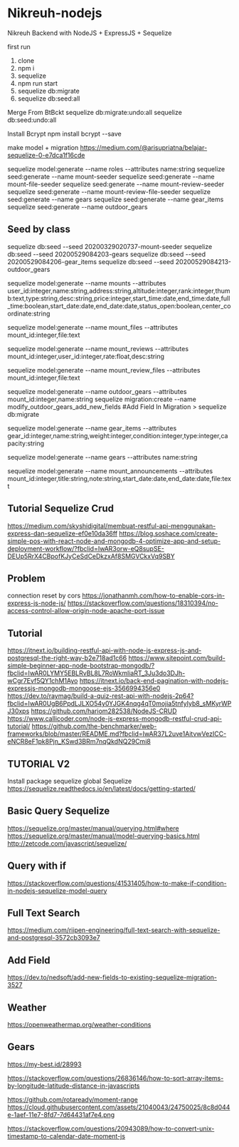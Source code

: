 # Nikreuh-nodejs

Nikreuh Backend with NodeJS + ExpressJS + Sequelize

first run
1. clone
2. npm i
3. sequelize
4. npm run start
5. sequelize db:migrate
6. sequelize db:seed:all

Merge From BtBckt
sequelize db:migrate:undo:all
sequelize db:seed:undo:all

Install Bcrypt
npm install bcrypt --save

make model + migration
https://medium.com/@arisupriatna/belajar-sequelize-0-e7dca1f16cde

sequelize model:generate --name roles --attributes name:string
sequelize seed:generate --name mount-seeder
sequelize seed:generate --name mount-file-seeder
sequelize seed:generate --name mount-review-seeder
sequelize seed:generate --name mount-review-file-seeder
sequelize seed:generate --name gears
sequelize seed:generate --name gear_items
sequelize seed:generate --name outdoor_gears

## Seed by class
sequelize db:seed --seed 20200329020737-mount-seeder
sequelize db:seed --seed 20200529084203-gears
sequelize db:seed --seed 20200529084206-gear_items
sequelize db:seed --seed 20200529084213-outdoor_gears

sequelize model:generate --name mounts --attributes user_id:integer,name:string,address:string,altitude:integer,rank:integer,thumb:text,type:string,desc:string,price:integer,start_time:date,end_time:date,full_time:boolean,start_date:date,end_date:date,status_open:boolean,center_coordinate:string

sequelize model:generate --name mount_files --attributes mount_id:integer,file:text

sequelize model:generate --name mount_reviews --attributes mount_id:integer,user_id:integer,rate:float,desc:string

sequelize model:generate --name mount_review_files --attributes mount_id:integer,file:text

sequelize model:generate --name outdoor_gears --attributes mount_id:integer,name:string
sequelize migration:create --name modify_outdoor_gears_add_new_fields #Add Field In Migration > sequelize db:migrate

sequelize model:generate --name gear_items --attributes gear_id:integer,name:string,weight:integer,condition:integer,type:integer,capacity:string

sequelize model:generate --name gears --attributes name:string

sequelize model:generate --name mount_announcements --attributes mount_id:integer,title:string,note:string,start_date:date,end_date:date,file:text

## Tutorial Sequelize Crud
https://medium.com/skyshidigital/membuat-restful-api-menggunakan-express-dan-sequelize-ef0e10da36ff
https://blog.soshace.com/create-simple-pos-with-react-node-and-mongodb-4-optimize-app-and-setup-deployment-workflow/?fbclid=IwAR3orw-eQ8supSE-DEUp5RrX4CBpofKJyCeSdCeDkzxAf8SMGVCkxVq9SBY

## Problem
connection reset by cors
https://jonathanmh.com/how-to-enable-cors-in-express-js-node-js/
https://stackoverflow.com/questions/18310394/no-access-control-allow-origin-node-apache-port-issue

## Tutorial
https://itnext.io/building-restful-api-with-node-js-express-js-and-postgresql-the-right-way-b2e718ad1c66
https://www.sitepoint.com/build-simple-beginner-app-node-bootstrap-mongodb/?fbclid=IwAR0LYMY5EBLRvBL8L7RoWkmliaRT_3Ju3do3DJh-wCgr7Evf5QY1chM1Ayo
https://itnext.io/back-end-pagination-with-nodejs-expressjs-mongodb-mongoose-ejs-3566994356e0
https://dev.to/raymag/build-a-quiz-rest-api-with-nodejs-2p64?fbclid=IwAR0UgB6PpdLJLXO54y0YJGK4nqg4qT0mojia5tnfyIyb8_sMKyrWPJ30xps
https://github.com/hariom282538/NodeJS-CRUD
https://www.callicoder.com/node-js-express-mongodb-restful-crud-api-tutorial/
https://github.com/the-benchmarker/web-frameworks/blob/master/README.md?fbclid=IwAR37L2uve1AitvwVezICC-eNCR8eF1pk8Pjn_KSwd3BRm7nqQkdNQ29Cmi8

## TUTORIAL V2
Install package sequelize global
Sequelize
https://sequelize.readthedocs.io/en/latest/docs/getting-started/

## Basic Query Sequelize
https://sequelize.org/master/manual/querying.html#where
https://sequelize.org/master/manual/model-querying-basics.html
http://zetcode.com/javascript/sequelize/

## Query with if
https://stackoverflow.com/questions/41531405/how-to-make-if-condition-in-nodejs-sequelize-model-query

## Full Text Search
https://medium.com/riipen-engineering/full-text-search-with-sequelize-and-postgresql-3572cb3093e7

## Add Field
https://dev.to/nedsoft/add-new-fields-to-existing-sequelize-migration-3527

## Weather
https://openweathermap.org/weather-conditions

## Gears
https://my-best.id/28993

https://stackoverflow.com/questions/26836146/how-to-sort-array-items-by-longitude-latitude-distance-in-javascripts

https://github.com/rotaready/moment-range
https://cloud.githubusercontent.com/assets/21040043/24750025/8c8d044e-1aef-11e7-8fd7-7d64431af7e4.png

https://stackoverflow.com/questions/20943089/how-to-convert-unix-timestamp-to-calendar-date-moment-js
